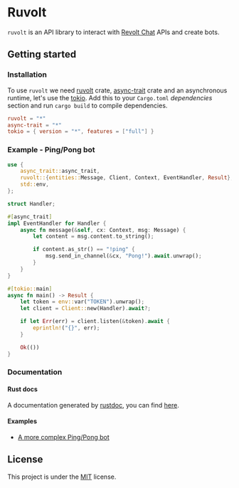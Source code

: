 # Ruvolt
`ruvolt` is an API library to interact with [Revolt Chat](https://revolt.chat) APIs and create bots.

## Getting started

### Installation
To use `ruvolt` we need [ruvolt](https://github.com/Arthur-Damasceno/ruvolt) crate, [async-trait](https://github.com/dtolnay/async-trait) crate and an asynchronous runtime, let's use the [tokio](https://github.com/tokio-rs/tokio).
Add this to your `Cargo.toml` *dependencies* section and run `cargo build` to compile dependencies.

```toml
ruvolt = "*"
async-trait = "*"
tokio = { version = "*", features = ["full"] }
```

### Example - Ping/Pong bot

```rust
use {
    async_trait::async_trait,
    ruvolt::{entities::Message, Client, Context, EventHandler, Result},
    std::env,
};

struct Handler;

#[async_trait]
impl EventHandler for Handler {
    async fn message(&self, cx: Context, msg: Message) {
        let content = msg.content.to_string();

        if content.as_str() == "!ping" {
            msg.send_in_channel(&cx, "Pong!").await.unwrap();
        }
    }
}

#[tokio::main]
async fn main() -> Result {
    let token = env::var("TOKEN").unwrap();
    let client = Client::new(Handler).await?;

    if let Err(err) = client.listen(&token).await {
        eprintln!("{}", err);
    }

    Ok(())
}
```

### Documentation

#### Rust docs
A documentation generated by [rustdoc](https://doc.rust-lang.org/rustdoc/what-is-rustdoc.html), you can find [here](https://docs.rs/ruvolt).

#### Examples
 - [A more complex Ping/Pong bot](examples/ping_pong.rs)

## License
This project is under the [MIT](LICENSE) license.
